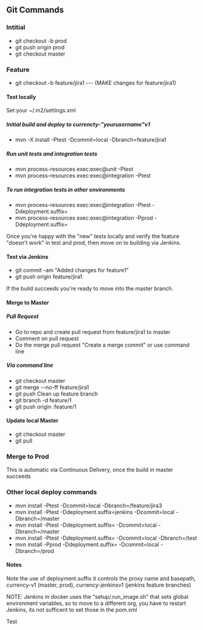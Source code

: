 ## Git Commands

### Intitial
* git checkout -b prod
* git push origin prod
* git checkout master

### Feature
* git checkout -b feature/jira1 --- (MAKE changes for feature/jira1)

#### Test locally
Set your ~/.m2/settings.xml
##### Initial build and deploy to currencty-"yourusername"v1
* mvn -X install -Ptest -Dcommit=local -Dbranch=feature/jira1 
##### Run unit tests and integration tests
* mvn process-resources exec:exec@unit -Ptest
* mvn process-resources exec:exec@integration -Ptest
##### To run integration tests in other environments
* mvn process-resources exec:exec@integration -Ptest -Ddeployment.suffix=
* mvn process-resources exec:exec@integration -Pprod -Ddeployment.suffix=

Once you're happy with the "new" tests locally and verify the feature "doesn't work" in test and prod, then move on to building via Jenkins.

#### Test via Jenkins
* git commit -am  "Added changes for feature1"
* git push origin feature/jira1

If the build succeeds you're ready to move into the master branch.

#### Merge to Master
##### Pull Request
* Go to repo and create pull request from feature/jira1 to master
* Comment on pull request
* Do the merge pull request "Create a merge commit" or use command line

##### Via command line
* git checkout master
* git merge --no-ff feature/jira1
* git push
Clean up feature branch
* git branch -d feature/1
* git push origin :feature/1

#### Update local Master
* git checkout master
* git pull

### Merge to Prod
This is automatic via Continuous Delivery, once the build in master succeeds

### Other local deploy commands
* mvn install -Ptest -Dcommit=local -Dbranch=/feature/jira3
* mvn install -Ptest -Ddeployment.suffix=jenkins -Dcommit=local -Dbranch=/master
* mvn install -Ptest -Ddeployment.suffix= -Dcommit=local -Dbranch=/master
* mvn install -Ptest -Ddeployment.suffix= -Dcommit=local -Dbranch=/test
* mvn install -Pprod -Ddeployment.suffix= -Dcommit=local -Dbranch=/prod

#### Notes

Note the use of deployment.suffix it controls the proxy name and basepath, currency-v1 (master, prod), currency-jenkinsv1 (jenkins feature branches)

NOTE: Jenkins in docker uses the "setup/.run_image.sh" that sets global environment variables, so to move to a different org, you have to restart Jenkins, its not sufficent to set those in the pom.xml

Test
